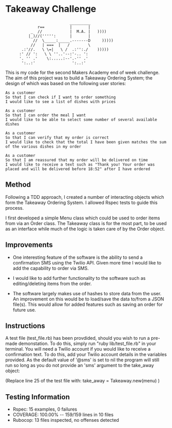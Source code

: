Takeaway Challenge
==================
```
                            _________
              r==           |       |
           _  //            |  M.A. |   ))))
          |_)//(''''':      |       |
            //  \_____:_____.-------D     )))))
           //   | ===  |   /        \
       .:'//.   \ \=|   \ /  .:'':./    )))))
      :' // ':   \ \ ''..'--:'-.. ':
      '. '' .'    \:.....:--'.-'' .'
       ':..:'                ':..:'

 ```


This is my code for the second Makers Academy end of week challenge. The aim of this project was to build a Takeaway Ordering System; the design of which was based on the following user stories: 

```
As a customer
So that I can check if I want to order something
I would like to see a list of dishes with prices

As a customer
So that I can order the meal I want
I would like to be able to select some number of several available dishes

As a customer
So that I can verify that my order is correct
I would like to check that the total I have been given matches the sum of the various dishes in my order

As a customer
So that I am reassured that my order will be delivered on time
I would like to receive a text such as "Thank you! Your order was placed and will be delivered before 18:52" after I have ordered
```

Method
-------

Following a TDD approach, I created a number of interacting objects which form the Takeaway Ordering System. I allowed Rspec tests to guide this process. 

I first developed a simple Menu class which could be used to order items from via an Order class. The Takeaway class is for the most part, to be used as an interface while much of the logic is taken care of by the Order object. 

Improvements
-------

* One interesting feature of the software is the ability to send a confirmation SMS using the Twilio API. Given more time I would like to add the capability to order via SMS.

* I would like to add further functionality to the software such as editing/deleting items from the order.

* The software largely makes use of hashes to store data from the user. An improvement on this would be to load/save the data to/from a JSON file(s). This would allow for added features such as saving an order for future use.

Instructions
-------

A test file (test_file.rb) has been provdided, should you wish to run a pre-made demonstation. To do this, simply run "ruby lib/test_file.rb" in your terminal. You will need a Twilio account if you would like to receive a confirmation text. To do this, add your Twilio account details in the variables provided. As the default value of '@sms' is set to nil the program will still run so long as you do not provide an 'sms' argument to the take_away object: 

(Replace line 25 of the test file with: take_away = Takeaway.new(menu) )

Testing Information
-------

* Rspec: 15 examples, 0 failures
* COVERAGE: 100.00% -- 159/159 lines in 10 files
* Rubocop: 13 files inspected, no offenses detected
